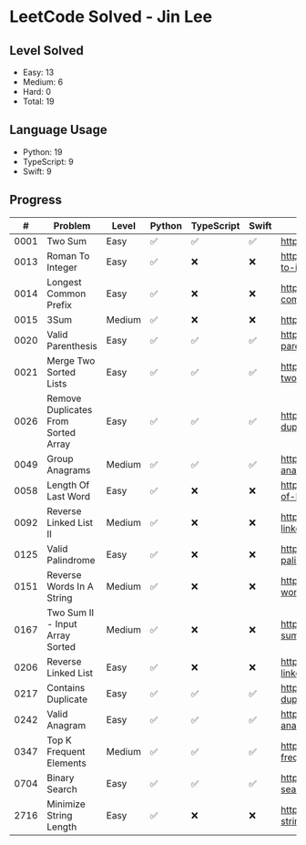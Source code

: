 # LeetCode Solved - Jin Lee

## Level Solved
- Easy: 13
- Medium: 6
- Hard: 0
- Total: 19

## Language Usage
- Python: 19
- TypeScript: 9
- Swift: 9

## Progress
|#   |Problem                             |Level |Python             |TypeScript         |Swift              |Link                                                                   |
|----|------------------------------------|------|-------------------|-------------------|-------------------|-----------------------------------------------------------------------|
|0001|Two Sum                             |Easy  |:white_check_mark: |:white_check_mark: |:white_check_mark: |https://leetcode.com/problems/two-sum/                                 |
|0013|Roman To Integer                    |Easy  |:white_check_mark: |:x:                |:x:                |https://leetcode.com/problems/roman-to-integer/                        |
|0014|Longest Common Prefix               |Easy  |:white_check_mark: |:x:                |:x:                |https://leetcode.com/problems/longest-common-prefix/                   |
|0015|3Sum                                |Medium|:white_check_mark: |:x:                |:x:                |https://leetcode.com/problems/3sum/                                    |
|0020|Valid Parenthesis                   |Easy  |:white_check_mark: |:white_check_mark: |:white_check_mark: |https://leetcode.com/problems/valid-parentheses/                       |
|0021|Merge Two Sorted Lists              |Easy  |:white_check_mark: |:white_check_mark: |:white_check_mark: |https://leetcode.com/problems/merge-two-sorted-lists/                  |
|0026|Remove Duplicates From Sorted Array |Easy  |:white_check_mark: |:white_check_mark: |:white_check_mark: |https://leetcode.com/problems/remove-duplicates-from-sorted-array/     |
|0049|Group Anagrams                      |Medium|:white_check_mark: |:white_check_mark: |:white_check_mark: |https://leetcode.com/problems/group-anagrams/                          |
|0058|Length Of Last Word                 |Easy  |:white_check_mark: |:x:                |:x:                |https://leetcode.com/problems/length-of-last-word/                     |
|0092|Reverse Linked List II              |Medium|:white_check_mark: |:x:                |:x:                |https://leetcode.com/problems/reverse-linked-list-ii/                  |
|0125|Valid Palindrome                    |Easy  |:white_check_mark: |:x:                |:x:                |https://leetcode.com/problems/valid-palindrome/                        |
|0151|Reverse Words In A String           |Medium|:white_check_mark: |:x:                |:x:                |https://leetcode.com/problems/reverse-words-in-a-string/               |
|0167|Two Sum II - Input Array Sorted     |Medium|:white_check_mark: |:x:                |:x:                |https://leetcode.com/problems/two-sum-ii-input-array-is-sorted/        |
|0206|Reverse Linked List                 |Easy  |:white_check_mark: |:x:                |:x:                |https://leetcode.com/problems/reverse-linked-list/                     |
|0217|Contains Duplicate                  |Easy  |:white_check_mark: |:white_check_mark: |:white_check_mark: |https://leetcode.com/problems/contains-duplicate/                      |
|0242|Valid Anagram                       |Easy  |:white_check_mark: |:white_check_mark: |:white_check_mark: |https://leetcode.com/problems/valid-anagram/                           |
|0347|Top K Frequent Elements             |Medium|:white_check_mark: |:white_check_mark: |:white_check_mark: |https://leetcode.com/problems/top-k-frequent-elements/                 |
|0704|Binary Search                       |Easy  |:white_check_mark: |:white_check_mark: |:white_check_mark: |https://leetcode.com/problems/binary-search/                           |
|2716|Minimize String Length              |Easy  |:white_check_mark: |:x:                |:x:                |https://leetcode.com/problems/minimize-string-length/                  |